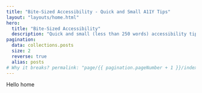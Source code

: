 ```yaml
---
title: "Bite-Sized Accessibility - Quick and Small A11Y Tips"
layout: "layouts/home.html"
hero:
  title: "Bite-Sized Accessibility"
  description: "Quick and small (less than 250 words) accessibility tips for the one who's in a rush or just one to learn something new."
pagination:
  data: collections.posts
  size: 2
  reverse: true
  alias: posts
# Why it breaks? permalink: "page/{{ pagination.pageNumber + 1 }}/index.html"
---
```


Hello home
